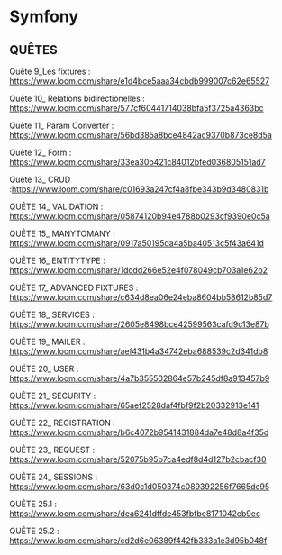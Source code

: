 # Symfony

## QUÊTES

Quête 9_Les fixtures : https://www.loom.com/share/e1d4bce5aaa34cbdb999007c62e65527

Quête 10_ Relations bidirectionelles : https://www.loom.com/share/577cf60441714038bfa5f3725a4363bc

Quête 11_ Param Converter : https://www.loom.com/share/56bd385a8bce4842ac9370b873ce8d5a

Quête 12_ Form : https://www.loom.com/share/33ea30b421c84012bfed036805151ad7

Quête 13_ CRUD :https://www.loom.com/share/c01693a247cf4a8fbe343b9d3480831b

QUÊTE 14_ VALIDATION : https://www.loom.com/share/05874120b94e4788b0293cf9390e0c5a

QUÊTE 15_ MANYTOMANY : https://www.loom.com/share/0917a50195da4a5ba40513c5f43a641d

QUÊTE 16_ ENTITYTYPE : https://www.loom.com/share/1dcdd266e52e4f078049cb703a1e62b2

QUÊTE 17_ ADVANCED FIXTURES : https://www.loom.com/share/c634d8ea06e24eba8604bb58612b85d7

QUÊTE 18_ SERVICES : https://www.loom.com/share/2605e8498bce42599563cafd9c13e87b

QUÊTE 19_ MAILER : https://www.loom.com/share/aef431b4a34742eba688539c2d341db8

QUËTE 20_ USER : https://www.loom.com/share/4a7b355502864e57b245df8a913457b9

QUÊTE 21_ SECURITY : https://www.loom.com/share/65aef2528daf4fbf9f2b20332913e141

QUÊTE 22_ REGISTRATION : https://www.loom.com/share/b6c4072b9541431884da7e48d8a4f35d

QUÊTE 23_ REQUEST : https://www.loom.com/share/52075b95b7ca4edf8d4d127b2cbacf30

QUÊTE 24_ SESSIONS : https://www.loom.com/share/63d0c1d050374c089392256f7665dc95

QUÊTE 25.1 : https://www.loom.com/share/dea6241dffde453fbfbe8171042eb9ec

QUÊTE 25.2 : https://www.loom.com/share/cd2d6e06389f442fb333a1e3d95b048f
